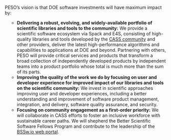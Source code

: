<p>
PESO’s vision is that DOE software investments will have maximum impact by:
</p>
<ul class="text-gray-600" style="list-style: circle; margin-left: 1em">
    <li><strong>Delivering a robust, evolving, and widely-available portfolio of scientific libraries and tools to the community:</strong> We provide a scientific software ecosystem via Spack and E4S, consisting of high-quality libraries and tools developed by the <a href="https://cass.community"  target="_blank" class="text-pink-500 underline">CASS community</a> and other providers, deliver the latest high-performance algorithms and capabilities to applications at DOE and beyond. Partnering with others, PESO will provide critical services and products that transform a broad collection of independently developed products by independent teams into a product portfolio whose total is much more than the sum of its parts.</li>
<li><strong>Improving the quality of the work we do by focusing on user and developer experience for improved impact of our libraries and tools on the scientific community:</strong> We invest in scientific approaches improving user and developer experiences, including a better understanding and improvement of software product management, integration, and delivery, software quality assurance, and security.</li>
<li><strong>Focusing on community engagement as a first-order priority:</strong> We will collaborate in CASS efforts to foster an inclusive workforce with sustainable career paths. We will shepherd the Better Scientific Software Fellows Program and contribute to the leadership of the <a href="https://bssw.io"  target="_blank" class="text-pink-500 underline">BSSw.io web portal</a>.</li>
</ul>
